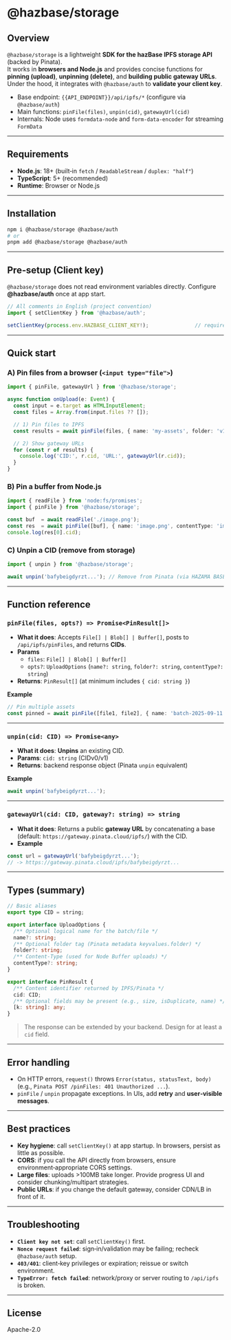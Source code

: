 # @hazbase/storage

## Overview
`@hazbase/storage` is a lightweight **SDK for the hazBase IPFS storage API** (backed by Pinata).  
It works in **browsers and Node.js** and provides concise functions for **pinning (upload)**, **unpinning (delete)**, and **building public gateway URLs**.  
Under the hood, it integrates with `@hazbase/auth` to **validate your client key**.

- Base endpoint: `{{API_ENDPOINT}}/api/ipfs/*` (configure via `@hazbase/auth`)
- Main functions: `pinFile(files)`, `unpin(cid)`, `gatewayUrl(cid)`
- Internals: Node uses `formdata-node` and `form-data-encoder` for streaming `FormData`

---

## Requirements
- **Node.js**: 18+ (built‑in `fetch` / `ReadableStream` / `duplex: "half"`)
- **TypeScript**: 5+ (recommended)
- **Runtime**: Browser or Node.js

---

## Installation
```bash
npm i @hazbase/storage @hazbase/auth
# or
pnpm add @hazbase/storage @hazbase/auth
```

---

## Pre‑setup (Client key)
`@hazbase/storage` does not read environment variables directly. Configure **@hazbase/auth** once at app start.

```ts
// All comments in English (project convention)
import { setClientKey } from '@hazbase/auth';

setClientKey(process.env.HAZBASE_CLIENT_KEY!);               // required for validation & logging
```

---

## Quick start

### A) Pin files from a browser (`<input type="file">`)
```ts
import { pinFile, gatewayUrl } from '@hazbase/storage';

async function onUpload(e: Event) {
  const input = e.target as HTMLInputElement;
  const files = Array.from(input.files ?? []);

  // 1) Pin files to IPFS
  const results = await pinFile(files, { name: 'my-assets', folder: 'v1' });

  // 2) Show gateway URLs
  for (const r of results) {
    console.log('CID:', r.cid, 'URL:', gatewayUrl(r.cid));
  }
}
```

### B) Pin a buffer from Node.js
```ts
import { readFile } from 'node:fs/promises';
import { pinFile } from '@hazbase/storage';

const buf  = await readFile('./image.png');
const res  = await pinFile([buf], { name: 'image.png', contentType: 'image/png' });
console.log(res[0].cid);
```

### C) Unpin a CID (remove from storage)
```ts
import { unpin } from '@hazbase/storage';

await unpin('bafybeigdyrzt...'); // Remove from Pinata (via HAZAMA BASE API)
```

---

## Function reference

### `pinFile(files, opts?) => Promise<PinResult[]>`
- **What it does**: Accepts `File[] | Blob[] | Buffer[]`, posts to `/api/ipfs/pinFiles`, and returns **CIDs**.
- **Params**
  - `files`: `File[] | Blob[] | Buffer[]`
  - `opts?`: `UploadOptions` (`name?: string`, `folder?: string`, `contentType?: string`)
- **Returns**: `PinResult[]` (at minimum includes `{ cid: string }`)

**Example**
```ts
// Pin multiple assets
const pinned = await pinFile([file1, file2], { name: 'batch-2025-09-11', folder: 'assets' });
```

---

### `unpin(cid: CID) => Promise<any>`
- **What it does**: **Unpins** an existing CID.
- **Params**: `cid: string` (CIDv0/v1)
- **Returns**: backend response object (Pinata `unpin` equivalent)

**Example**
```ts
await unpin('bafybeigdyrzt...');
```

---

### `gatewayUrl(cid: CID, gateway?: string) => string`
- **What it does**: Returns a public **gateway URL** by concatenating a base (default: `https://gateway.pinata.cloud/ipfs/`) with the CID.
- **Example**
```ts
const url = gatewayUrl('bafybeigdyrzt...'); 
// -> https://gateway.pinata.cloud/ipfs/bafybeigdyrzt...
```

---

## Types (summary)
```ts
// Basic aliases
export type CID = string;

export interface UploadOptions {
  /** Optional logical name for the batch/file */
  name?: string;
  /** Optional folder tag (Pinata metadata keyvalues.folder) */
  folder?: string;
  /** Content-Type (used for Node Buffer uploads) */
  contentType?: string;
}

export interface PinResult {
  /** Content identifier returned by IPFS/Pinata */
  cid: CID;
  /** Optional fields may be present (e.g., size, isDuplicate, name) */
  [k: string]: any;
}
```

> The response can be extended by your backend. Design for at least a `cid` field.

---

## Error handling
- On HTTP errors, `request()` throws `Error(status, statusText, body)` (e.g., `Pinata POST /pinFiles: 401 Unauthorized ...`).
- `pinFile` / `unpin` propagate exceptions. In UIs, add **retry** and **user‑visible messages**.

---

## Best practices
- **Key hygiene**: call `setClientKey()` at app startup. In browsers, persist as little as possible.
- **CORS**: if you call the API directly from browsers, ensure environment‑appropriate CORS settings.
- **Large files**: uploads >100MB take longer. Provide progress UI and consider chunking/multipart strategies.
- **Public URLs**: if you change the default gateway, consider CDN/LB in front of it.

---

## Troubleshooting
- **`Client key not set`**: call `setClientKey()` first.
- **`Nonce request failed`**: sign‑in/validation may be failing; recheck `@hazbase/auth` setup.
- **`403/401`**: client‑key privileges or expiration; reissue or switch environment.
- **`TypeError: fetch failed`**: network/proxy or server routing to `/api/ipfs` is broken.

---

## License
Apache-2.0
